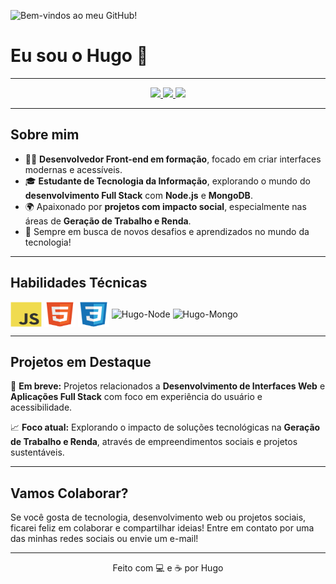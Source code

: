 ![Bem-vindos ao meu GitHub!](https://user-images.githubusercontent.com/84139776/137939687-d2d64b2b-6b89-4e9f-9c7b-028670d4f23b.png)

<h1>Eu sou o Hugo 👋</h1>

---

<div align="center">
  <a href="https://www.linkedin.com/in/seu_linkedin" target="_blank">
    <img src="https://img.shields.io/badge/LinkedIn-0077B5?style=for-the-badge&logo=linkedin&logoColor=white">
  </a>
  <a href="mailto:seuemail@gmail.com">
    <img src="https://img.shields.io/badge/Gmail-D14836?style=for-the-badge&logo=gmail&logoColor=white">
  </a>
  <a href="https://www.instagram.com/seu_instagram" target="_blank">
    <img src="https://img.shields.io/badge/Instagram-E4405F?style=for-the-badge&logo=instagram&logoColor=white">
  </a>
</div>

---

## Sobre mim

- 👨‍💻 **Desenvolvedor Front-end em formação**, focado em criar interfaces modernas e acessíveis.
- 🎓 **Estudante de Tecnologia da Informação**, explorando o mundo do **desenvolvimento Full Stack** com **Node.js** e **MongoDB**.
- 🌍 Apaixonado por **projetos com impacto social**, especialmente nas áreas de **Geração de Trabalho e Renda**.
- 🚀 Sempre em busca de novos desafios e aprendizados no mundo da tecnologia!

---

## Habilidades Técnicas

<div style="display: inline_block">
  <img align="center" alt="Hugo-Js" height="40" width="50" src="https://raw.githubusercontent.com/devicons/devicon/master/icons/javascript/javascript-original.svg"> 
  <img align="center" alt="Hugo-HTML" height="40" width="50" src="https://raw.githubusercontent.com/devicons/devicon/master/icons/html5/html5-original.svg">
  <img align="center" alt="Hugo-CSS" height="40" width="50" src="https://raw.githubusercontent.com/devicons/devicon/master/icons/css3/css3-original.svg">
  <img align="center" alt="Hugo-Node" height="40" width="50" src="https://cdn.jsdelivr.net/gh/devicons/devicon/icons/nodejs/nodejs-original.svg">
  <img align="center" alt="Hugo-Mongo" height="40" width="50" src="https://cdn.jsdelivr.net/gh/devicons/devicon/icons/mongodb/mongodb-original.svg">
</div>

---

## Projetos em Destaque

🔨 **Em breve:** Projetos relacionados a **Desenvolvimento de Interfaces Web** e **Aplicações Full Stack** com foco em experiência do usuário e acessibilidade.

📈 **Foco atual:** Explorando o impacto de soluções tecnológicas na **Geração de Trabalho e Renda**, através de empreendimentos sociais e projetos sustentáveis.

---

## Vamos Colaborar?

Se você gosta de tecnologia, desenvolvimento web ou projetos sociais, ficarei feliz em colaborar e compartilhar ideias! Entre em contato por uma das minhas redes sociais ou envie um e-mail!

---

<div align="center">
  Feito com 💻 e ☕ por Hugo
</div>

